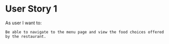 # User Story 1

As user I want to: 

    Be able to navigate to the menu page and view the food choices offered by the restaurant.

##